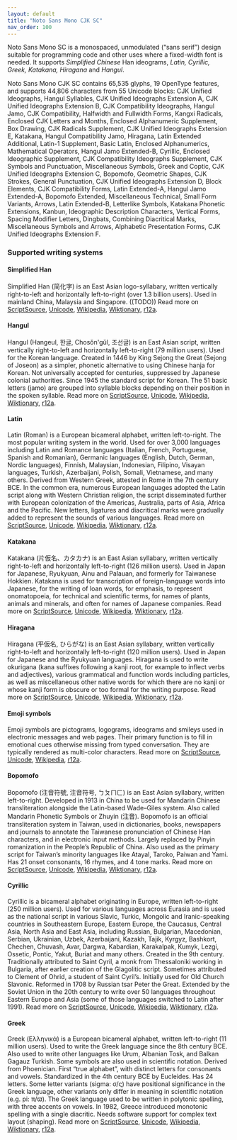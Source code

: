 ```yaml
---
layout: default
title: "Noto Sans Mono CJK SC"
nav_order: 100
---
```

Noto Sans Mono SC is a monospaced, unmodulated (“sans serif”) design suitable for programming code and other uses where a fixed-width font is needed. It supports _Simplified Chinese_ Han ideograms, _Latin, Cyrillic, Greek, Katakana, Hiragana_ and _Hangul_. 

Noto Sans Mono CJK SC contains 65,535 glyphs, 19 OpenType features, and supports 44,806 characters from 55 Unicode blocks: CJK Unified Ideographs, Hangul Syllables, CJK Unified Ideographs Extension A, CJK Unified Ideographs Extension B, CJK Compatibility Ideographs, Hangul Jamo, CJK Compatibility, Halfwidth and Fullwidth Forms, Kangxi Radicals, Enclosed CJK Letters and Months, Enclosed Alphanumeric Supplement, Box Drawing, CJK Radicals Supplement, CJK Unified Ideographs Extension E, Katakana, Hangul Compatibility Jamo, Hiragana, Latin Extended Additional, Latin-1 Supplement, Basic Latin, Enclosed Alphanumerics, Mathematical Operators, Hangul Jamo Extended-B, Cyrillic, Enclosed Ideographic Supplement, CJK Compatibility Ideographs Supplement, CJK Symbols and Punctuation, Miscellaneous Symbols, Greek and Coptic, CJK Unified Ideographs Extension C, Bopomofo, Geometric Shapes, CJK Strokes, General Punctuation, CJK Unified Ideographs Extension D, Block Elements, CJK Compatibility Forms, Latin Extended-A, Hangul Jamo Extended-A, Bopomofo Extended, Miscellaneous Technical, Small Form Variants, Arrows, Latin Extended-B, Letterlike Symbols, Katakana Phonetic Extensions, Kanbun, Ideographic Description Characters, Vertical Forms, Spacing Modifier Letters, Dingbats, Combining Diacritical Marks, Miscellaneous Symbols and Arrows, Alphabetic Presentation Forms, CJK Unified Ideographs Extension F.


### Supported writing systems


#### Simplified Han

Simplified Han (<span class='autonym'>简化字</span>) is an East Asian logo-syllabary, written vertically right-to-left and horizontally left-to-right (over 1.3 billion users). Used in mainland China, Malaysia and Singapore. ((TODO)) Read more on [ScriptSource](https://scriptsource.org/scr/Hans), [Unicode](https://www.unicode.org/versions/Unicode13.0.0/ch18.pdf#G29086), [Wikipedia](https://en.wikipedia.org/wiki/ISO_15924:Hans), [Wiktionary](https://en.wiktionary.org/wiki/Category:Simplified_Han_script), [r12a](https://r12a.github.io/scripts/links?iso=Hans).


#### Hangul

Hangul (Hangeul, <span class='autonym'>한글</span>, Chosŏn'gŭl, <span class='autonym'>조선글</span>) is an East Asian script, written vertically right-to-left and horizontally left-to-right (79 million users). Used for the Korean language. Created in 1446 by King Sejong the Great (Sejong of Joseon) as a simpler, phonetic alternative to using Chinese hanja for Korean. Not universally accepted for centuries, suppressed by Japanese colonial authorities. Since 1945 the standard script for Korean. The 51 basic letters (jamo) are grouped into syllable blocks depending on their position in the spoken syllable. Read more on [ScriptSource](https://scriptsource.org/scr/Hang), [Unicode](https://www.unicode.org/versions/Unicode13.0.0/ch18.pdf#G31028), [Wikipedia](https://en.wikipedia.org/wiki/ISO_15924:Hang), [Wiktionary](https://en.wiktionary.org/wiki/Category:Hangul_script), [r12a](https://r12a.github.io/scripts/links?iso=Hang).


#### Latin

Latin (Roman) is a European bicameral alphabet, written left-to-right. The most popular writing system in the world. Used for over 3,000 languages including Latin and Romance languages (Italian, French, Portuguese, Spanish and Romanian), Germanic languages (English, Dutch, German, Nordic languages), Finnish, Malaysian, Indonesian, Filipino, Visayan languages, Turkish, Azerbaijani, Polish, Somali, Vietnamese, and many others. Derived from Western Greek, attested in Rome in the 7th century BCE. In the common era, numerous European languages adopted the Latin script along with Western Christian religion, the script disseminated further with European colonization of the Americas, Australia, parts of Asia, Africa and the Pacific. New letters, ligatures and diacritical marks were gradually added to represent the sounds of various languages. Read more on [ScriptSource](https://scriptsource.org/scr/Latn), [Unicode](https://www.unicode.org/versions/Unicode13.0.0/ch07.pdf#G4321), [Wikipedia](https://en.wikipedia.org/wiki/ISO_15924:Latn), [Wiktionary](https://en.wiktionary.org/wiki/Category:Latin_script), [r12a](https://r12a.github.io/scripts/links?iso=Latn).


#### Katakana

Katakana (<span class='autonym'>片仮名、カタカナ</span>) is an East Asian syllabary, written vertically right-to-left and horizontally left-to-right (126 million users). Used in Japan for Japanese, Ryukyuan, Ainu and Palauan, and formerly for Taiwanese Hokkien. Katakana is used for transcription of foreign-language words into Japanese, for the writing of loan words, for emphasis, to represent onomatopoeia, for technical and scientific terms, for names of plants, animals and minerals, and often for names of Japanese companies. Read more on [ScriptSource](https://scriptsource.org/scr/Kana), [Unicode](https://www.unicode.org/versions/Unicode13.0.0/ch18.pdf#G12058), [Wikipedia](https://en.wikipedia.org/wiki/ISO_15924:Kana), [Wiktionary](https://en.wiktionary.org/wiki/Category:Katakana_script), [r12a](https://r12a.github.io/scripts/links?iso=Kana).


#### Hiragana

Hiragana (<span class='autonym'>平仮名, ひらがな</span>) is an East Asian syllabary, written vertically right-to-left and horizontally left-to-right (120 million users). Used in Japan for Japanese and the Ryukyuan languages. Hiragana is used to write okurigana (kana suffixes following a kanji root, for example to inflect verbs and adjectives), various grammatical and function words including particles, as well as miscellaneous other native words for which there are no kanji or whose kanji form is obscure or too formal for the writing purpose. Read more on [ScriptSource](https://scriptsource.org/scr/Hira), [Unicode](https://www.unicode.org/versions/Unicode13.0.0/ch18.pdf#G22344), [Wikipedia](https://en.wikipedia.org/wiki/ISO_15924:Hira), [Wiktionary](https://en.wiktionary.org/wiki/Category:Hiragana_script), [r12a](https://r12a.github.io/scripts/links?iso=Hira).


#### Emoji symbols

Emoji symbols are pictograms, logograms, ideograms and smileys used in electronic messages and web pages. Their primary function is to fill in emotional cues otherwise missing from typed conversation. They are typically rendered as multi-color characters. Read more on [ScriptSource](https://scriptsource.org/scr/Zsye), [Unicode](https://www.unicode.org/versions/Unicode13.0.0/ch22.pdf#G12367), [Wikipedia](https://en.wikipedia.org/wiki/ISO_15924:Zsye), [r12a](https://r12a.github.io/scripts/links?iso=Zsye).


#### Bopomofo

Bopomofo (<span class='autonym'>注音符號, 注音符号, ㄅㄆㄇㄈ</span>) is an East Asian syllabary, written left-to-right. Developed in 1913 in China to be used for Mandarin Chinese transliteration alongside the Latin-based Wade–Giles system. Also called Mandarin Phonetic Symbols or Zhuyin (注音). Bopomofo is an official transliteration system in Taiwan, used in dictionaries, books, newspapers and journals to annotate the Taiwanese pronunciation of Chinese Han characters, and in electronic input methods. Largely replaced by Pinyin romanization in the People’s Republic of China. Also used as the primary script for Taiwan’s minority languages like Atayal, Taroko, Paiwan and Yami. Has 21 onset consonants, 16 rhymes, and 4 tone marks. Read more on [ScriptSource](https://scriptsource.org/scr/Bopo), [Unicode](https://www.unicode.org/versions/Unicode13.0.0/ch18.pdf#G22467), [Wikipedia](https://en.wikipedia.org/wiki/ISO_15924:Bopo), [Wiktionary](https://en.wiktionary.org/wiki/Category:Zhuyin_script), [r12a](https://r12a.github.io/scripts/links?iso=Bopo).


#### Cyrillic

Cyrillic is a bicameral alphabet originating in Europe, written left-to-right (250 million users). Used for various languages across Eurasia and is used as the national script in various Slavic, Turkic, Mongolic and Iranic-speaking countries in Southeastern Europe, Eastern Europe, the Caucasus, Central Asia, North Asia and East Asia, including Russian, Bulgarian, Macedonian, Serbian, Ukrainian, Uzbek, Azerbaijani, Kazakh, Tajik, Kyrgyz, Bashkort, Chechen, Chuvash, Avar, Dargwa, Kabardian, Karakalpak, Kumyk, Lezgi, Ossetic, Pontic, Yakut, Buriat and many others. Created in the 9th century. Traditionally attributed to Saint Cyril, a monk from Thessaloniki working in Bulgaria, after earlier creation of the Glagolitic script. Sometimes attributed to Clement of Ohrid, a student of Saint Cyril’s. Initially used for Old Church Slavonic. Reformed in 1708 by Russian tsar Peter the Great. Extended by the Soviet Union in the 20th century to write over 50 languages throughout Eastern Europe and Asia (some of those languages switched to Latin after 1991). Read more on [ScriptSource](https://scriptsource.org/scr/Cyrl), [Unicode](https://www.unicode.org/versions/Unicode13.0.0/ch07.pdf#G10850), [Wikipedia](https://en.wikipedia.org/wiki/ISO_15924:Cyrl), [Wiktionary](https://en.wiktionary.org/wiki/Category:Cyrillic_script), [r12a](https://r12a.github.io/scripts/links?iso=Cyrl).


#### Greek

Greek (<span class='autonym'>Ελληνικά</span>) is a European bicameral alphabet, written left-to-right (11 million users). Used to write the Greek language since the 8th century BCE. Also used to write other languages like Urum, Albanian Tosk, and Balkan Gagauz Turkish. Some symbols are also used in scientific notation. Derived from Phoenician. First “true alphabet”, with distinct letters for consonants and vowels. Standardized in the 4th century BCE by Eucleides. Has 24 letters. Some letter variants (sigma: σ/ς) have positional significance in the Greek language, other variants only differ in meaning in scientific notation (e.g. pi: π/ϖ). The Greek language used to be written in polytonic spelling, with three accents on vowels. In 1982, Greece introduced monotonic spelling with a single diacritic. Needs software support for complex text layout (shaping). Read more on [ScriptSource](https://scriptsource.org/scr/Grek), [Unicode](https://www.unicode.org/versions/Unicode13.0.0/ch07.pdf#G10832), [Wikipedia](https://en.wikipedia.org/wiki/ISO_15924:Grek), [Wiktionary](https://en.wiktionary.org/wiki/Category:Greek_script), [r12a](https://r12a.github.io/scripts/links?iso=Grek).

